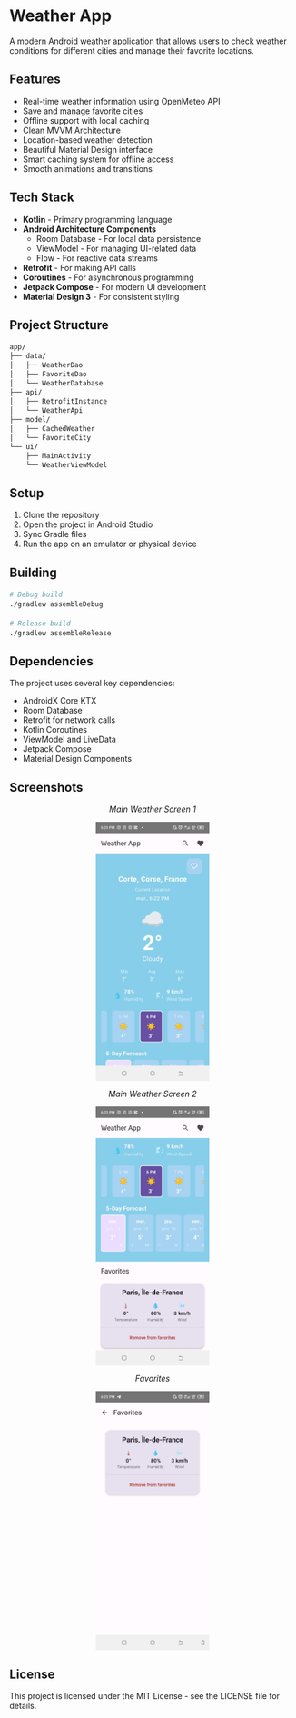 # Weather App

A modern Android weather application that allows users to check weather conditions for different cities and manage their favorite locations.

## Features

- Real-time weather information using OpenMeteo API
- Save and manage favorite cities
- Offline support with local caching
- Clean MVVM Architecture
- Location-based weather detection
- Beautiful Material Design interface
- Smart caching system for offline access
- Smooth animations and transitions

## Tech Stack

- **Kotlin** - Primary programming language
- **Android Architecture Components**
  - Room Database - For local data persistence
  - ViewModel - For managing UI-related data
  - Flow - For reactive data streams
- **Retrofit** - For making API calls
- **Coroutines** - For asynchronous programming
- **Jetpack Compose** - For modern UI development
- **Material Design 3** - For consistent styling

## Project Structure

```
app/
├── data/
│   ├── WeatherDao
│   ├── FavoriteDao
│   └── WeatherDatabase
├── api/
│   ├── RetrofitInstance
│   └── WeatherApi
├── model/
│   ├── CachedWeather
│   └── FavoriteCity
└── ui/
    ├── MainActivity
    └── WeatherViewModel
```

## Setup

1. Clone the repository
2. Open the project in Android Studio
3. Sync Gradle files
4. Run the app on an emulator or physical device

## Building

```bash
# Debug build
./gradlew assembleDebug

# Release build
./gradlew assembleRelease
```

## Dependencies

The project uses several key dependencies:

- AndroidX Core KTX
- Room Database
- Retrofit for network calls
- Kotlin Coroutines
- ViewModel and LiveData
- Jetpack Compose
- Material Design Components

## Screenshots

<p align="center">
<em>Main Weather Screen 1</em>
</p>
<p align="center">
    <img src="imagesReadMe/image1.jpg" width="200" alt="Weather Details 1" style="margin: auto; display: block; margin-top: 10px; margin-bottom: 10px;">
</p>

<p align="center">
<em>Main Weather Screen 2</em>
</p>
<p align="center">
    <img src="imagesReadMe/image2.jpg" width="200" alt="Weather Details" style="margin: auto; display: block; margin-top: 10px; margin-bottom: 10px;">
</p>

<p align="center">
<em>Favorites</em>
</p>
<p align="center">
    <img src="imagesReadMe/image3.jpg" width="200" alt="Weather Details" style="margin: auto; display: block; margin-top: 10px; margin-bottom: 10px;">
</p>

## License

This project is licensed under the MIT License - see the LICENSE file for details.

